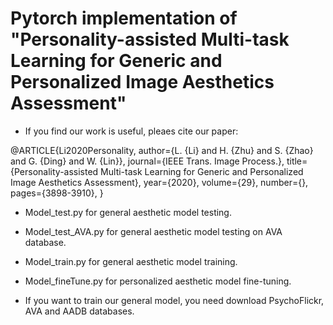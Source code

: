 # Pytorch implementation of "Personality-assisted Multi-task Learning for Generic and Personalized Image Aesthetics Assessment"

* If you find our work is useful, pleaes cite our paper:

@ARTICLE{Li2020Personality,
author={L. {Li} and H. {Zhu} and S. {Zhao} and G. {Ding} and W. {Lin}},
journal={IEEE Trans. Image Process.},
title={Personality-assisted Multi-task Learning for Generic and Personalized Image Aesthetics Assessment},
year={2020},
volume={29},
number={},
pages={3898-3910},
}

* Model_test.py for general aesthetic model testing.
* Model_test_AVA.py for general aesthetic model testing on AVA database.
* Model_train.py for general aesthetic model training.
* Model_fineTune.py for personalized aesthetic model fine-tuning.

* If you want to train our general model, you need download PsychoFlickr, AVA and AADB databases.

